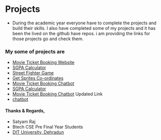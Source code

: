 # Projects
- During the academic year everyone have to complete the projects and build their skills. I also have completed some of my projects and it has been the lived on the github have repos. i am providing the links for those projects go and check them.

### My some of projects are
- <a href="https://asksatyam.co/Movie-Booking-Website/"> Movie Ticket Booking Website</a>
- <a href="https://stymrj.github.io/projects/sgpa/"> SGPA Calculator</a>
- <a href="https://github.com/stymrj/Street-Fighter-Game/">Street Fighter Game</a>
- <a href="http://asksatyam.co/GetSpriteXY/">Get Sprites Co-ordinates</a>
- <a href="https://stymrj.github.io/projects/chatbot/"> Movie Ticket Booking Chatbot</a>
- <a href="https://stymrj.github.io/projects/sgpa/"> SGPA Calculator</a> 
- <a href="https://stymrj.github.io/projects/chatbot/"> Movie Ticket Booking Chatbot</a> Updated Link
- <a href="https://stymrj.github.io/satyam/"> chatbot</a>



#### Thanks & Regards,
- Satyam Raj
- Btech CSE Pre Final Year Students
- <a href="https://dituniversity.edu.in"> DIT University, Dehradun</a>
